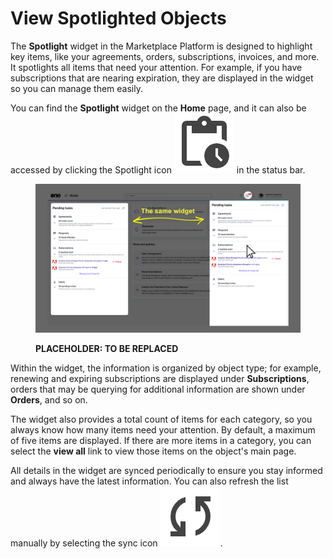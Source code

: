 # View Spotlighted Objects

The **Spotlight** widget in the Marketplace Platform is designed to highlight key items, like your agreements, orders, subscriptions, invoices, and more. It spotlights all items that need your attention. For example, if you have subscriptions that are nearing expiration, they are displayed in the widget so you can manage them easily.

You can find the **Spotlight** widget on the **Home** page, and it can also be accessed by clicking the Spotlight icon <img src="../../../.gitbook/assets/icon_pending_actions.png" alt="" data-size="line"> in the status bar.

<figure><img src="../../../.gitbook/assets/object_spotlight.png" alt=""><figcaption><p><strong>PLACEHOLDER: TO BE REPLACED</strong></p></figcaption></figure>

Within the widget, the information is organized by object type; for example, renewing and expiring subscriptions are displayed under **Subscriptions**, orders that may be querying for additional information are shown under **Orders**, and so on.&#x20;

The widget also provides a total count of items for each category, so you always know how many items need your attention. By default, a maximum of five items are displayed. If there are more items in a category, you can select the **view all** link to view those items on the object's main page.

All details in the widget are synced periodically to ensure you stay informed and always have the latest information. You can also refresh the list manually by selecting the sync icon <img src="../../../.gitbook/assets/icon_sync.png" alt="" data-size="line">.

